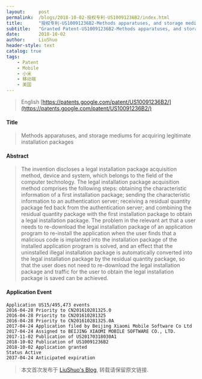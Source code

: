 ```yaml
---
layout:     post
permalink:  /blogs/2018-10-02-授权专利-US10091236B2/index.html
title:      "授权专利-US10091236B2-Methods apparatuses, and storage mediums for acquiring legitimate installation packages"
subtitle:   "Granted Patent-US10091236B2-Methods apparatuses, and storage mediums for acquiring legitimate installation packages"
date:       2018-10-02
author:     LiuShuo
header-style: text
catalog: true
tags:
    - Patent
    - Mobile
    - 小米
    - 移动端
    - 美国
---
```

> English [https://patents.google.com/patent/US10091236B2/](https://patents.google.com/patent/US10091236B2/)

#### Title
> Methods apparatuses, and storage mediums for acquiring legitimate installation packages

#### Abstract
> The invention discloses a legal installation package acquisition method, device and system, which belongs to the field of the computer technology. The legal installation package acquisition method comprises the following steps: obtaining the characteristic information of a first installation package; sending the characteristic information to an authentication server; receiving a residual quantity package fed back from the authentication server; and combining the residual quantity package with the first installation package to obtain a legal installation package. The problem in the relevant art that a user needs to re-download the legal installation package of an application program to re-install the application when the user finds that a malicious code is implanted into the installation package of the installed application program is solved, and an effect that the uninstalled illegal installation package is automatically converted into the legal installation package by the residual quantity package, so that the user does not need to re-download the legal installation package and traffic for the user to obtain the legal installation package is saved can be achieved.


#### Application Event
```
Application US15/495,473 events 
2016-04-28 Priority to CN201610281325.0
2016-04-28 Priority to CN201610281325
2016-04-28 Priority to CN201610281325.0A
2017-04-24 Application filed by Beijing Xiaomi Mobile Software Co Ltd
2017-04-24 Assigned to BEIJING XIAOMI MOBILE SOFTWARE CO., LTD.
2017-11-02 Publication of US20170318030A1
2018-10-02 Publication of US10091236B2
2018-10-02 Application granted
Status Active
2037-04-24 Anticipated expiration
```
> 本文首次发布于 [LiuShuo's Blog](https://liushuo.me), 
转载请保留原文链接.

